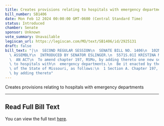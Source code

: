 ```yaml
---
title: Creates provisions relating to hospitals with emergency departments
bill_number: SB1406
date: Mon Feb 12 2024 00:00:00 GMT-0600 (Central Standard Time)
status: Introduced
chamber: Senate
sponsor: Unknown
vote_summary: Unavailable
legiscan_url: https://legiscan.com/MO/text/SB1406/id/2925131
draft: false
bill_text: "|\n  SECOND REGULAR SESSION\n  SENATE BILL NO. 1406\n  102ND GENERA L\
  \ ASSEMBLY\n  INTRODUCED BY SENATOR ESLINGER.\n  5571S.01I KRISTINA MARTIN, Secretary\n\
  \  AN ACT\n  To amend chapter 197, RSMo, by adding thereto one new section relating\
  \ to hospitals with\n  emergency departments.\n  Be it enacted by the General Assembly\
  \ of the State of Missouri, as follows:\n  1 Section A. Chapter 197, RSMo, is amended\
  \ by adding thereto"
---
```

Creates provisions relating to hospitals with emergency departments

---

## Read Full Bill Text

You can view the full text [here](https://legiscan.com/MO/text/SB1406/id/2925131).
